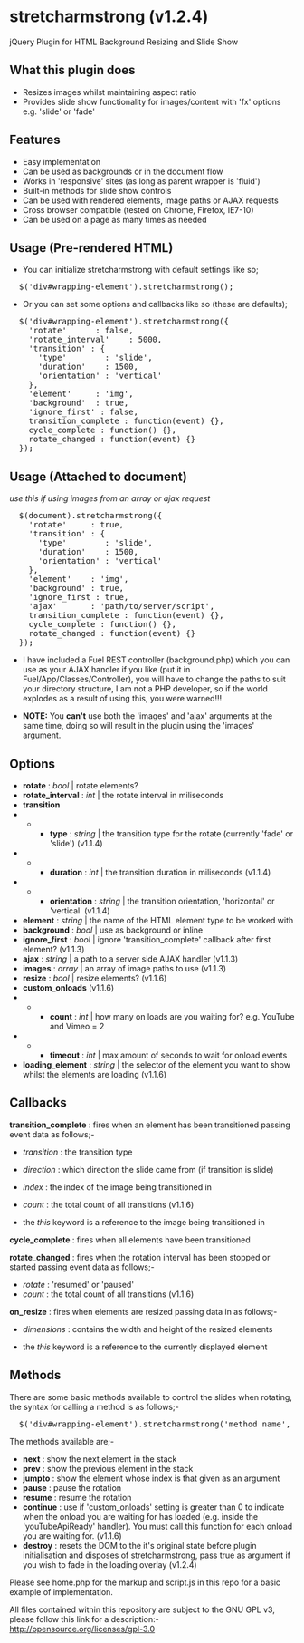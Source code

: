 stretcharmstrong (v1.2.4)
=========================

jQuery Plugin for HTML Background Resizing and Slide Show

What this plugin does
---------------------

- Resizes images whilst maintaining aspect ratio
- Provides slide show functionality for images/content with 'fx' options e.g. 'slide' or 'fade'

Features
--------

- Easy implementation
- Can be used as backgrounds or in the document flow
- Works in 'responsive' sites (as long as parent wrapper is 'fluid')
- Built-in methods for slide show controls
- Can be used with rendered elements, image paths or AJAX requests
- Cross browser compatible (tested on Chrome, Firefox, IE7-10)
- Can be used on a page as many times as needed

Usage (Pre-rendered HTML)
-------------------------

- You can initialize stretcharmstrong with default settings like so;

<pre>
  $('div#wrapping-element').stretcharmstrong();
</pre>

- Or you can set some options and callbacks like so (these are defaults);

<pre>
  $('div#wrapping-element').stretcharmstrong({
    'rotate'      : false,                             
    'rotate_interval'    : 5000,                              
    'transition' : {
      'type'        : 'slide',
      'duration'    : 1500,
      'orientation' : 'vertical'
    },                                                         
    'element'     : 'img',                             
    'background'  : true,
    'ignore_first' : false,
    transition_complete : function(event) {},                                                                   
    cycle_complete : function() {},
    rotate_changed : function(event) {}    
  });
</pre>

Usage (Attached to document)
-------------------------------------------------------------------------------------
*use this if using images from an array or ajax request*

<pre>
  $(document).stretcharmstrong({
    'rotate'     : true,                                                      
    'transition' : {
      'type'        : 'slide',
      'duration'    : 1500,
      'orientation' : 'vertical'
    },                                      
    'element'    : 'img',                             
    'background' : true,
    'ignore_first : true,
    'ajax'       : 'path/to/server/script',
    transition_complete : function(event) {},                                                                   
    cycle_complete : function() {},
    rotate_changed : function(event) {}    
  });
</pre>

  - I have included a Fuel REST controller (background.php) which you can use as your AJAX handler if you like (put it in Fuel/App/Classes/Controller), you will have to change the paths to suit your directory structure, I am not a PHP developer, so if the world explodes as a result of using this, you were warned!!!

  - **NOTE:** You **can't** use both the 'images' and 'ajax' arguments at the same time, doing so will result in the plugin using the 'images' argument.

Options
-----------------------

  - **rotate**       : *bool*   | rotate elements? 
  - **rotate_interval** : *int*    | the rotate interval in miliseconds 
  - **transition**
  - - - **type**        : *string* | the transition type for the rotate (currently 'fade' or 'slide') (v1.1.4)
  - - - **duration**    : *int*    | the transition duration in miliseconds (v1.1.4)
  - - - **orientation** : *string* | the transition orientation, 'horizontal' or 'vertical' (v1.1.4)
  - **element**      : *string* | the name of the HTML element type to be worked with  
  - **background**   : *bool*   | use as background or inline 
  - **ignore_first** : *bool*   | ignore 'transition_complete' callback after first element? (v1.1.3)
  - **ajax**         : *string* | a path to a server side AJAX handler (v1.1.3)
  - **images**       : *array*  | an array of image paths to use (v1.1.3)
  - **resize**       : *bool*   | resize elements? (v1.1.6)
  - **custom_onloads**  (v1.1.6)
  - - - **count**         : *int* | how many on loads are you waiting for? e.g. YouTube and Vimeo = 2
  - - - **timeout**       : *int* | max amount of seconds to wait for onload events
  - **loading_element**  : *string* | the selector of the element you want to show whilst the elements are loading (v1.1.6)
 
Callbacks
-----------------------
 
**transition_complete** : fires when an element has been transitioned passing event data as follows;- 
  - *transition* : the transition type 
  - *direction*  : which direction the slide came from (if transition is slide) 
  - *index*      : the index of the image being transitioned in 
  - *count*      : the total count of all transitions (v1.1.6)
   
  - the *this* keyword is a reference to the image being transitioned in 
    
**cycle_complete** : fires when all elements have been transitioned  
 
**rotate_changed** : fires when the rotation interval has been stopped or started passing event data as follows;- 
  - *rotate* : 'resumed' or 'paused' 
  - *count*  : the total count of all transitions (v1.1.6)

**on_resize** : fires when elements are resized passing data in as follows;-
  - *dimensions* : contains the width and height of the resized elements

  - the *this* keyword is a reference to the currently displayed element 

Methods
-----------------------

There are some basic methods available to control the slides when rotating, the syntax for calling a method is as follows;-

<pre>
  $('div#wrapping-element').stretcharmstrong('method_name', argument);
</pre>

The methods available are;-
  - **next**   : show the next element in the stack
  - **prev**   : show the previous element in the stack
  - **jumpto** : show the element whose index is that given as an argument
  - **pause**  : pause the rotation
  - **resume** : resume the rotation
  - **continue** : use if 'custom_onloads' setting is greater than 0 to indicate when the onload you are waiting for has loaded (e.g. inside the 'youTubeApiReady' handler). You must call this function for each onload you are waiting for. (v1.1.6) 
  - **destroy** : resets the DOM to the it's original state before plugin initialisation and disposes of stretcharmstrong, pass true as argument if you wish to fade in the loading overlay (v1.2.4)

Please see home.php for the markup and script.js in this repo for a basic example of implementation.

All files contained within this repository are subject to the GNU GPL v3, please follow this link for a description:-
http://opensource.org/licenses/gpl-3.0
